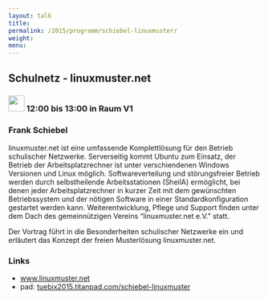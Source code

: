 ```yaml
---
layout: talk
title:
permalink: /2015/programm/schiebel-linuxmuster/
weight: 
menu:
---
```

## Schulnetz&nbsp;-&nbsp;linuxmuster.net

### <img height = "32" src="../../images/talk.svg"> 12:00 bis 13:00 in Raum V1

### Frank&nbsp;Schiebel

linuxmuster.net ist eine umfassende Komplettlösung für den Betrieb schulischer Netzwerke.
Serverseitig kommt Ubuntu zum Einsatz, der Betrieb der Arbeitsplatzrechner ist unter verschiendenen Windows Versionen und Linux möglich.
Softwareverteilung und störungsfreier Betrieb werden durch selbstheilende Arbeitsstationen (SheilA) ermöglicht, bei denen jeder Arbeitsplatzrechner in kurzer Zeit mit dem gewünschten Betriebssystem und der nötigen Software in einer Standardkonfiguration gestartet werden kann.
Weiterentwicklung, Pflege und Support finden unter dem Dach des gemeinnützigen Vereins “linuxmuster.net e.V.” statt.

Der Vortrag führt in die Besonderheiten schulischer Netzwerke ein und erläutert das Konzept der freien Musterlösung linuxmuster.net.

### Links

- <a href="http://www.linuxmuster.net" target="_blank">www.linuxmuster.net</a>
- pad: <a href="https://tuebix2015.titanpad.com/schiebel-linuxmuster" target="_blank">tuebix2015.titanpad.com/schiebel-linuxmuster</a>
